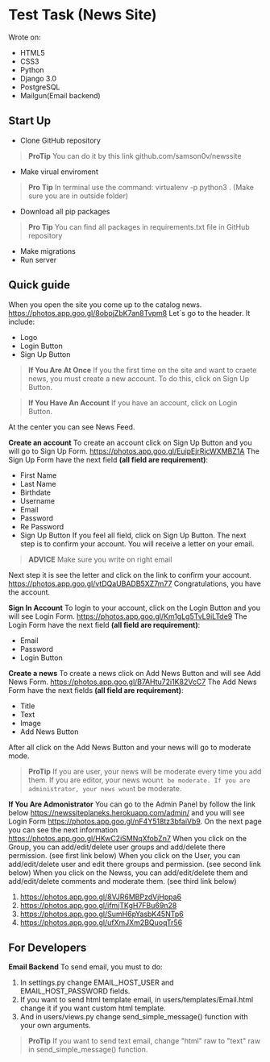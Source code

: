 # Test Task (News Site)
Wrote on:
 - HTML5
 - CSS3
 - Python
 - Django 3.0
 - PostgreSQL
 - Mailgun(Email backend)
 ## Start Up
 - Clone GitHub repository 
  >**ProTip** You can do it by this link github.com/samson0v/newssite
 - Make virual enviroment
 >**Pro Tip** In terminal use the command: virtualenv -p python3 . (Make sure you are in outside folder)
 - Download all pip packages
 >**Pro Tip** You can find all packages in requirements.txt file in GitHub repository 
 - Make migrations
 - Run server
 ## Quick guide
 When you open the site you come up to the catalog news.
 https://photos.app.goo.gl/8obpjZbK7an8Tvpm8
 Let`s go to the header. It include:
 - Logo
 - Login Button
 - Sign Up Button
 >**If You Are At Once** If you the first time on the site and want to craete news, you must create a new account. To do this, click on Sign Up Button.
 
>**If You Have An Account** If you have an account, click on Login Button.
 
 At the center you can see News Feed. 
 
**Create an account**
To create an account click on Sign Up Button and you will go to Sign Up Form.
https://photos.app.goo.gl/EuipEjrRjcWXMBZ1A
The Sign Up Form have the next field **(all field are requirement)**:
 - First Name
 - Last Name
 - Birthdate
 - Username
 - Email
 - Password
 - Re Password
 - Sign Up Button
 If you feel all field, click on Sign Up Button. The next step is to confirm your account. You will receive a letter on your email.
 >**ADVICE** Make sure you write on right email

 Next step it is see the letter and click on the link to confirm your account.
 https://photos.app.goo.gl/vtDQaUBADB5XZ7m77
Congratulations, you have the account. 

**Sign In Account**
To login to your account, click on the Login Button and you will see Login Form.
https://photos.app.goo.gl/Km1gLg5TvL9iLTde9
The Login Form have the next field **(all field are requirement)**:
 - Email
 - Password
 - Login Button

**Create a news**
To create a news click on Add News Button and will see Add News Form.
https://photos.app.goo.gl/B7AHtu72i1K82VcC7
The Add News Form have the next fields **(all field are requirement)**:
 - Title
 - Text
 - Image
 - Add News Button

After all click on the Add News Button and your news will go to moderate mode. 
>**ProTip** If you are user, your news will be moderate every time  you add them.
>If you are editor, your news woun`t be moderate.
>If you are administrator, your news woun`t be moderate.

**If You Are Admonistrator**
You can go to the Admin Panel by follow the link below
https://newssiteplaneks.herokuapp.com/admin/
and you will see Login Form https://photos.app.goo.gl/nF4Y518tz3bfaiVb9.
On the next page you can see the next information https://photos.app.goo.gl/HKwC2iSMNqXfobZn7
When you click on the Group, you can add/edit/delete user groups and add/delete there permission. (see first link below)
When you click on the User, you can add/edit/delete user and edit there groups and permission. (see second link below)
When you click on the Newss, you can add/edit/delete them and add/edit/delete comments and moderate them. (see third link below)
1. https://photos.app.goo.gl/8VJR6MBPzdVjHppa6
2. https://photos.app.goo.gl/ifmjTKgH7FBu69n28
3. https://photos.app.goo.gl/SumH6pYasbK45NTp6
4. https://photos.app.goo.gl/ufXmJXm2BQuoqTr56

## For Developers
**Email Backend**
To send email, you must to do:
 1. In settings.py change EMAIL_HOST_USER and EMAIL_HOST_PASSWORD fields.
 2. If you want to send html template email, in users/templates/Email.html
change it if you want custom html template.
3. And in users/views.py change send_simple_message() function with your own arguments.
>**ProTip** If you want to send text email, change "html" raw to "text" raw in send_simple_message() function.
